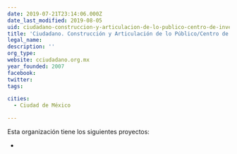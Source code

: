 ```yaml
---
date: 2019-07-21T23:14:06.000Z
date_last_modified: 2019-08-05
uid: ciudadano-construccion-y-articulacion-de-lo-publico-centro-de-investigaciones-y-estudios-en-antropologia-social-ciesas
title: 'Ciudadano. Construcción y Articulación de lo Público/Centro de Investigaciones y Estudios en Antropología Social (CIESAS)'
legal_name: 
description: ''
org_type: 
website: cciudadano.org.mx
year_founded: 2007
facebook: 
twitter: 
tags:

cities: 
  - Ciudad de México

---
```


Esta organización tiene los siguientes proyectos:

- [](/proyectos/plataforma-pro-municipio)
